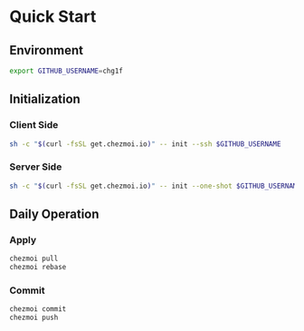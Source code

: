 # Quick Start

## Environment

```bash
export GITHUB_USERNAME=chg1f
```

## Initialization

### Client Side

```bash
sh -c "$(curl -fsSL get.chezmoi.io)" -- init --ssh $GITHUB_USERNAME
```

### Server Side

```bash
sh -c "$(curl -fsSL get.chezmoi.io)" -- init --one-shot $GITHUB_USERNAME
```

## Daily Operation

### Apply

```bash
chezmoi pull
chezmoi rebase
```

### Commit

```bash
chezmoi commit
chezmoi push
```

